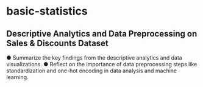 # basic-statistics
## Descriptive Analytics and Data Preprocessing on Sales & Discounts Dataset 
●	Summarize the key findings from the descriptive analytics and data visualizations.
●	Reflect on the importance of data preprocessing steps like standardization and one-hot encoding in data analysis and machine learning.
